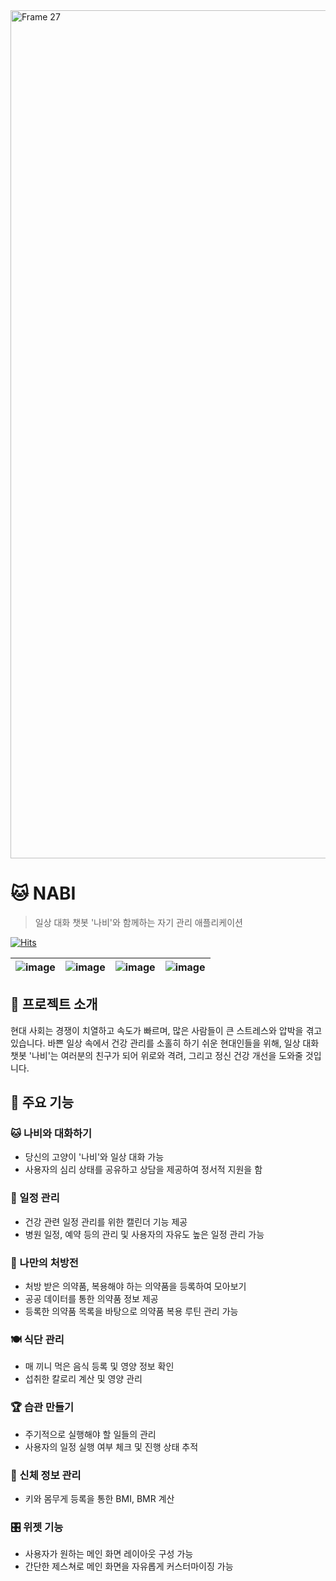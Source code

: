 
<img width="1357" alt="Frame 27" src="https://github.com/salt-bread-tech/nabi-server/assets/100851180/9a14bc1e-881a-4ffe-bbc9-3b0da2043a97">

# 🐱 NABI
> 일상 대화 챗봇 '나비'와 함께하는 자기 관리 애플리케이션

[![Hits](https://hits.seeyoufarm.com/api/count/incr/badge.svg?url=https%3A%2F%2Fgithub.com%2Fsalt-bread-tech%2Fnabi-server&count_bg=%23D3EAFF&title_bg=%23555555&icon=&icon_color=%23E7E7E7&title=hits&edge_flat=false)](https://hits.seeyoufarm.com)


| ![image](https://github.com/salt-bread-tech/nabi-server/assets/83108398/9f567e4e-3cc5-4d59-bd2e-7a6c93e750b5) | ![image](https://github.com/salt-bread-tech/nabi-server/assets/83108398/26c5dc35-4713-4bc1-887c-85c313a3e94f) | ![image](https://github.com/salt-bread-tech/nabi-server/assets/83108398/c949ef25-10b7-4129-8d9b-daf79a426049) | ![image](https://github.com/salt-bread-tech/nabi-server/assets/83108398/7f6c17c7-f6a1-4f89-99d1-a8f316a541cd) |
| --- | --- | --- | --- |

## 🌱 프로젝트 소개
현대 사회는 경쟁이 치열하고 속도가 빠르며, 많은 사람들이 큰 스트레스와 압박을 겪고 있습니다. 바쁜 일상 속에서 건강 관리를 소홀히 하기 쉬운 현대인들을 위해, 일상 대화 챗봇 '나비'는 여러분의 친구가 되어 위로와 격려, 그리고 정신 건강 개선을 도와줄 것입니다.

## 🚀 주요 기능
### 🐱 나비와 대화하기
- 당신의 고양이 '나비'와 일상 대화 가능
- 사용자의 심리 상태를 공유하고 상담을 제공하여 정서적 지원을 함

### 📅 일정 관리
- 건강 관련 일정 관리를 위한 캘린더 기능 제공
- 병원 일정, 예약 등의 관리 및 사용자의 자유도 높은 일정 관리 가능

### 💊 나만의 처방전
- 처방 받은 의약품, 복용해야 하는 의약품을 등록하여 모아보기
- 공공 데이터를 통한 의약품 정보 제공
- 등록한 의약품 목록을 바탕으로 의약품 복용 루틴 관리 가능

### 🍽 식단 관리
- 매 끼니 먹은 음식 등록 및 영양 정보 확인
- 섭취한 칼로리 계산 및 영양 관리

### 🏆 습관 만들기
- 주기적으로 실행해야 할 일들의 관리
- 사용자의 일정 실행 여부 체크 및 진행 상태 추적

### 📏 신체 정보 관리
- 키와 몸무게 등록을 통한 BMI, BMR 계산

### 🎛 위젯 기능
- 사용자가 원하는 메인 화면 레이아웃 구성 가능
- 간단한 제스쳐로 메인 화면을 자유롭게 커스터마이징 가능


